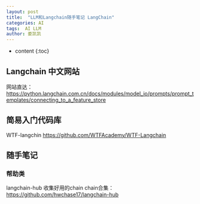 ```yaml
---
layout: post
title:  "LLM和Langchain随手笔记 LangChain"
categories: AI
tags:  AI LLM
author: 娄凯凯
---
```


* content
{:toc}

## Langchain 中文网站
网站直达： https://python.langchain.com.cn/docs/modules/model_io/prompts/prompt_templates/connecting_to_a_feature_store

## 简易入门代码库
WTF-langchin https://github.com/WTFAcademy/WTF-Langchain

## 随手笔记

### 帮助类

langchain-hub 收集好用的chain
chain合集： https://github.com/hwchase17/langchain-hub
